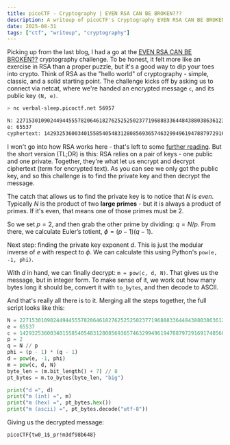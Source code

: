 ```yaml
---
title: picoCTF - Cryptography | EVEN RSA CAN BE BROKEN???
description: A writeup of picoCTF's Cryptography EVEN RSA CAN BE BROKEN??? Challenge
date: 2025-08-31
tags: ["ctf", "writeup", "cryptography"]
---
```


Picking up from the last blog, I had a go at the [EVEN RSA CAN BE BROKEN??](https://play.picoctf.org/practice/challenge/470?category=2&difficulty=1&page=1) cryptography challenge. To be honest, it felt more like an exercise in RSA than a proper puzzle, but it's a good way to dip your toes into crypto. Think of RSA as the "hello world" of cryptography - simple, classic, and a solid starting point. The challenge kicks off by asking us to connect via netcat, where we're handed an encrypted message `c`, and its public key `(N, e)`.

```bash
> nc verbal-sleep.picoctf.net 56957

N: 22715301090244944555782064618276252525023771968883364484388038636123683358976283740304327683722247637952999616864052130853477842537404917091331688687558122
e: 65537
cyphertext: 14293253600340155854054831280856936574632994961947887972916917485609072959383679102282010013872401143755895229136463678205587523830693631363813380495455347
```

I won't go into how RSA works here - that's left to some [further reading](https://en.wikipedia.org/wiki/RSA_cryptosystem). But the short version (TL;DR) is this: RSA relies on a pair of keys - one public and one private. Together, they're what let us encrypt and decrypt ciphertext (term for encrypted text). As you can see we only got the public key, and so this challenge is to find the private key and then decrypt the message.

The catch that allows us to find the private key is to notice that $N$ is _even_. Typically $N$ is the product of two **large primes** - but it is always a product of primes. If it's even, that means one of those primes must be $2$.

So we set $p = 2$, and then grab the other prime by dividing: $q = N /p$. From there, we calculate Euler’s totient, $\phi = (p - 1)(q - 1)$.

Next step: finding the private key exponent $d$. This is just the modular inverse of $e$ with respect to $\phi$. We can calculate this using Python's `pow(e, -1, phi)`.

With $d$ in hand, we can finally decrypt: `m = pow(c, d, N)`. That gives us the message, but in integer form. To make sense of it, we work out how many bytes long it should be, convert it with `to_bytes`, and then decode to ASCII.

And that's really all there is to it. Merging all the steps together, the full script looks like this:

```python
N = 22715301090244944555782064618276252525023771968883364484388038636123683358976283740304327683722247637952999616864052130853477842537404917091331688687558122
e = 65537
c = 14293253600340155854054831280856936574632994961947887972916917485609072959383679102282010013872401143755895229136463678205587523830693631363813380495455347
p = 2
q = N // p
phi = (p - 1) * (q - 1)
d = pow(e, -1, phi)
m = pow(c, d, N)
byte_len = (m.bit_length() + 7) // 8
pt_bytes = m.to_bytes(byte_len, "big")

print("d =", d)
print("m (int) =", m)
print("m (hex) =", pt_bytes.hex())
print("m (ascii) =", pt_bytes.decode("utf-8"))
```

Giving us the decrypted message:

```
picoCTF{tw0_1$_pr!m3df98b648}
```
